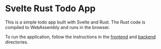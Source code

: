 # Svelte Rust Todo App

This is a simple todo app built with Svelte and Rust. The Rust code is compiled to WebAssembly and runs in the browser.

To run the application, follow the instructions in the [frontend](frontend/README.md) and [backend](backend/README.md) directories.
